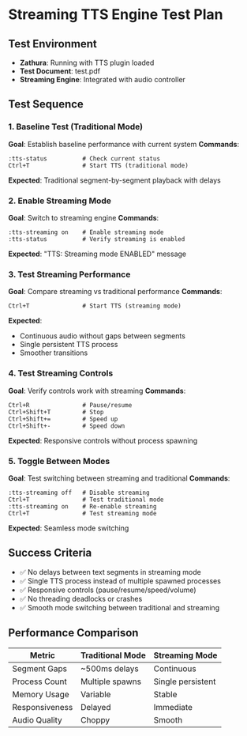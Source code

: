 # Streaming TTS Engine Test Plan

## Test Environment
- **Zathura**: Running with TTS plugin loaded
- **Test Document**: test.pdf
- **Streaming Engine**: Integrated with audio controller

## Test Sequence

### 1. Baseline Test (Traditional Mode)
**Goal**: Establish baseline performance with current system
**Commands**:
```
:tts-status          # Check current status
Ctrl+T               # Start TTS (traditional mode)
```
**Expected**: Traditional segment-by-segment playback with delays

### 2. Enable Streaming Mode
**Goal**: Switch to streaming engine
**Commands**:
```
:tts-streaming on    # Enable streaming mode
:tts-status          # Verify streaming is enabled
```
**Expected**: "TTS: Streaming mode ENABLED" message

### 3. Test Streaming Performance
**Goal**: Compare streaming vs traditional performance
**Commands**:
```
Ctrl+T               # Start TTS (streaming mode)
```
**Expected**: 
- Continuous audio without gaps between segments
- Single persistent TTS process
- Smoother transitions

### 4. Test Streaming Controls
**Goal**: Verify controls work with streaming
**Commands**:
```
Ctrl+R               # Pause/resume
Ctrl+Shift+T         # Stop
Ctrl+Shift+=         # Speed up
Ctrl+Shift+-         # Speed down
```
**Expected**: Responsive controls without process spawning

### 5. Toggle Between Modes
**Goal**: Test switching between streaming and traditional
**Commands**:
```
:tts-streaming off   # Disable streaming
Ctrl+T               # Test traditional mode
:tts-streaming on    # Re-enable streaming
Ctrl+T               # Test streaming mode
```
**Expected**: Seamless mode switching

## Success Criteria
- ✅ No delays between text segments in streaming mode
- ✅ Single TTS process instead of multiple spawned processes
- ✅ Responsive controls (pause/resume/speed/volume)
- ✅ No threading deadlocks or crashes
- ✅ Smooth mode switching between traditional and streaming

## Performance Comparison
| Metric | Traditional Mode | Streaming Mode |
|--------|------------------|----------------|
| Segment Gaps | ~500ms delays | Continuous |
| Process Count | Multiple spawns | Single persistent |
| Memory Usage | Variable | Stable |
| Responsiveness | Delayed | Immediate |
| Audio Quality | Choppy | Smooth |